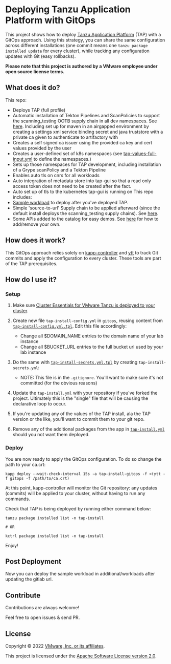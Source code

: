 # Deploying Tanzu Application Platform with GitOps

This project shows how to deploy
[Tanzu Application Platform](https://tanzu.vmware.com/application-platform) (TAP)
with a GitOps approach. Using this strategy, you can share the same configuration
across different installations
(one commit means one `tanzu package installed update` for every cluster),
while tracking any configuration updates with Git (easy rollbacks).

**Please note that this project is authored by a VMware employee under open source license terms.**

## What does it do?

This repo:
- Deploys TAP (full profile)
- Automatic installation of Tekton Pipelines and ScanPolicies to support the scanning_testing OOTB supply chain in all dev namespaces. See [here](additional/set-up-scanning-testing/). Including set up for maven in an airgapped environment by creating a settings xml service binding secret and java truststore with a private ca given to authenticate to artifactory with
- Creates a self signed ca issuer using the provided ca key and cert values provided by the user
- Creates a user-defined set of k8s namespaces (see [tap-values-full-input.yml](config-full/tap-values-full-input.yml) to define the namespaces.)
- Sets up those namespaces for TAP development, including installation of a Grype scanPolicy and a Tekton Pipeline
- Enables auto tls on cnrs for all workloads
- Auto integration of metadata store into tap-gui so that a read only access token does not need to be created after the fact.
- Auto set up of tls to the kubernetes tap-gui is running on
This repo includes:
- [Sample workload](additional/workloads/) to deploy after you've deployed TAP.
- Simple 'source-to-url' Supply chain to be applied afterward (since the default install deploys the scanning_testing supply chains). See [here](additional/cluster-supply-chains/).
- Some APIs added to the catalog for easy demos. See [here](gitops/tap-install-config.yml.tpl) for how to add/remove your own.

## How does it work?

This GitOps approach relies solely on [kapp-controller](https://carvel.dev/kapp-controller/)
and [ytt](https://carvel.dev/ytt/) to track Git commits and apply the configuration
to every cluster. These tools are part of the TAP prerequisites.

## How do I use it?
### Setup
1. Make sure [Cluster Essentials for VMware Tanzu is deployed to your cluster](https://docs.vmware.com/en/Tanzu-Application-Platform/1.0/tap/GUID-install-general.html#install-cluster-essentials-for-vmware-tanzu-2).

1. Create new file `tap-install-config.yml` in `gitops`, reusing content from [`tap-install-config.yml.tpl`](gitops/tap-install-config.yml.tpl).
Edit this file accordingly:
    * Change all $DOMAIN_NAME entries to the domain name of your lab instance
    * Change all $BUCKET_URL entries to the full bucket url used by your lab instance

1. Do the same with [`tap-install-secrets.yml.tpl`](gitops/tap-install-secrets.yml.tpl)
by creating `tap-install-secrets.yml`:
    - NOTE: This file is in the `.gitignore`. You'll want to make sure it's not committed (for the obvious reasons)

1.  Update the `tap-install.yml` with your repository if you've forked the project. Ultimately this is the "single" file that will be causing the declarative loop to occur.

2. If you're updating any of the values of the TAP install, ala the TAP version or the like, you'll want to commit them to your git repo.

3.  Remove any of the additional packages from the app in [`tap-install.yml`](gitops/tap-install.yml) should you not want them deployed. 




### Deploy 
You are now ready to apply the GitOps configuration. To do so change the path to your ca.crt:

```shell
kapp deploy --wait-check-interval 15s -a tap-install-gitops -f <(ytt -f gitops -f /path/to/ca.crt)
```

At this point, kapp-controller will monitor the Git repository: any updates
(commits) will be applied to your cluster, without having to run any commands.

Check that TAP is being deployed by running either command below:

```shell
tanzu package installed list -n tap-install

# OR

kctrl package installed list -n tap-install
```

Enjoy!

## Post Deployment
Now you can deploy the sample workload in additional/workloads after updating the gitlab url. 
## Contribute

Contributions are always welcome!

Feel free to open issues & send PR.

## License

Copyright &copy; 2022 [VMware, Inc. or its affiliates](https://vmware.com).

This project is licensed under the [Apache Software License version 2.0](https://www.apache.org/licenses/LICENSE-2.0).
